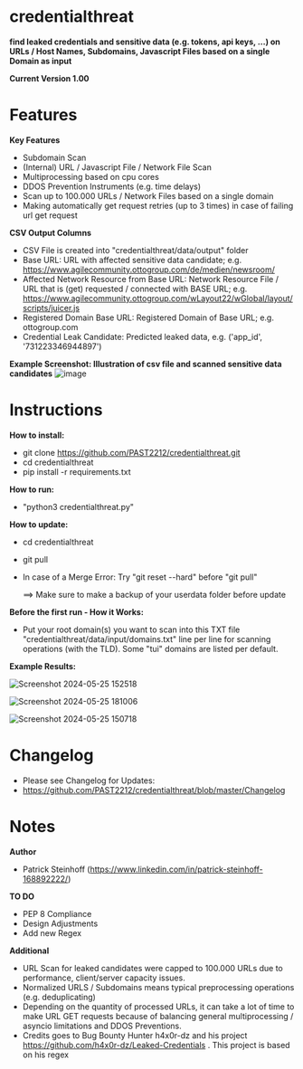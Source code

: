 # credentialthreat
**find leaked credentials and sensitive data (e.g. tokens, api keys, ...) on URLs / Host Names, Subdomains, Javascript Files based on a single Domain as input**

**Current Version 1.00**

# **Features**
**Key Features**
- Subdomain Scan
- (Internal) URL / Javascript File / Network File Scan
- Multiprocessing based on cpu cores
- DDOS Prevention Instruments (e.g. time delays)
- Scan up to 100.000 URLs / Network Files based on a single domain
- Making automatically get request retries (up to 3 times) in case of failing url get request

**CSV Output Columns**
- CSV File is created into "credentialthreat/data/output" folder
- Base URL: URL with affected sensitive data candidate; e.g. https://www.agilecommunity.ottogroup.com/de/medien/newsroom/
- Affected Network Resource from Base URL: Network Resource File / URL that is (get) requested / connected with BASE URL; e.g. https://www.agilecommunity.ottogroup.com/wLayout22/wGlobal/layout/scripts/juicer.js
- Registered Domain Base URL: Registered Domain of Base URL; e.g. ottogroup.com
- Credential Leak Candidate: Predicted leaked data,  e.g. ('app_id', '731223346944897') <br>

**Example Screenshot: Illustration of csv file and scanned sensitive data candidates**
![image](https://github.com/PAST2212/credentialthreat/assets/124390875/4c3dca5b-ff4b-4fbf-beef-7bf7f401e203)

# **Instructions**

**How to install:**
- git clone https://github.com/PAST2212/credentialthreat.git
- cd credentialthreat
- pip install -r requirements.txt

**How to run:** <br>

- "python3 credentialthreat.py" <br>

**How to update:**
- cd credentialthreat
- git pull
- In case of a Merge Error: Try "git reset --hard" before "git pull"
  
  ==> Make sure to make a backup of your userdata folder before update

**Before the first run - How it Works:** 
- Put your root domain(s) you want to scan into this TXT file "credentialthreat/data/input/domains.txt" line per line for scanning operations (with the TLD). Some "tui" domains are listed per default.

**Example Results:**

![Screenshot 2024-05-25 152518](https://github.com/PAST2212/credentialthreat/assets/124390875/88201216-622a-475e-8162-22bd811eacbf)

![Screenshot 2024-05-25 181006](https://github.com/PAST2212/credentialthreat/assets/124390875/c24536c5-c3ec-464f-a952-22a37aa89b4d)

![Screenshot 2024-05-25 150718](https://github.com/PAST2212/credentialthreat/assets/124390875/b99da01b-227c-4f87-88e9-60ea2e057be6)


# **Changelog**
- Please see Changelog for Updates:
- https://github.com/PAST2212/credentialthreat/blob/master/Changelog

# **Notes**

**Author**
- Patrick Steinhoff (https://www.linkedin.com/in/patrick-steinhoff-168892222/)

**TO DO**
- PEP 8 Compliance
- Design Adjustments
- Add new Regex

**Additional**
- URL Scan for leaked candidates were capped to 100.000 URLs due to performance, client/server capacity issues.
- Normalized URLS / Subdomains means typical preprocessing operations (e.g. deduplicating)
- Depending on the quantity of processed URLs, it can take a lot of time to make URL GET requests because of balancing general multiprocessing / asyncio limitations and DDOS Preventions.
- Credits goes to Bug Bounty Hunter h4x0r-dz and his project https://github.com/h4x0r-dz/Leaked-Credentials . This project is based on his regex
